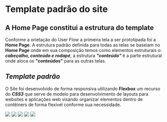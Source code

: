 # Template padrão do site

## A Home Page constitui a estrutura do template
Conforme a orietação do User Flow a primeira tela a ser prototipada foi a **Home Page**.
A estrutura padrão definida para todas as telas se baseiam no **Home Page** onde em sua composição temos como elementos estruturais o: ***cabeçalho, conteúdo e rodapé***, a estrutura ***"conteúdo"*** é a parte estrutural onde aloca os **"conteúdos"** para as outras telas.
##
 
## ***Template padrão***

 O Site foi desenvolvido de forma responsiva utilizando **Flexbox** um recurso do ***CSS3*** que serve de modelo para desenvolvimento de layouts para websites e aplicações web visando organizar elementos dentro de contêiners de forma flexível conforme sua necessidade.

<img src="https://user-images.githubusercontent.com/86859418/174415194-7664f7ee-a460-4060-96a4-2d91021ddeb9.jpg">

<img src="https://user-images.githubusercontent.com/86859418/174416869-7ad8b628-0469-432e-8b0a-8946b38764ec.jpg">

<img src="https://user-images.githubusercontent.com/86859418/174416890-35f54399-f891-4af3-bd0e-7478c224511b.jpg">

<img src="https://user-images.githubusercontent.com/86859418/174416904-25a9fb42-5584-406f-9727-36bcb5e7d857.jpg">

<img src="https://user-images.githubusercontent.com/86859418/174416910-f28889f6-0204-409f-a083-d85c563de319.jpg">
